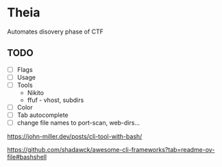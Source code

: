 # Theia
Automates disovery phase of CTF

## TODO
- [ ] Flags
- [ ] Usage
- [ ] Tools
    - Nikito
    - ffuf - vhost, subdirs
- [ ] Color
- [ ] Tab autocomplete
- [ ] change file names to port-scan, web-dirs...

https://john-miller.dev/posts/cli-tool-with-bash/

https://github.com/shadawck/awesome-cli-frameworks?tab=readme-ov-file#bashshell

